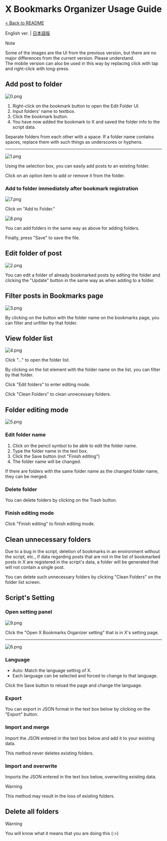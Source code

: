 # X Bookmarks Organizer Usage Guide

[< Back to README](https://github.com/nashikinako/XBookmarksOrganizer/blob/main/README.md)

English ver. | [日本語版](https://github.com/nashikinako/XBookmarksOrganizer/blob/main/usage-ja.md)

> [!NOTE]  
> Some of the images are the UI from the previous version, but there are no major differences from the current version. Please understand.  
> The mobile version can also be used in this way by replacing click with tap and right-click with long-press.

## Add post to folder

![0.png](https://raw.githubusercontent.com/nashikinako/XBookmarksOrganizer/main/usage-imgs/0.png)

1. Right-click on the bookmark button to open the Edit Folder UI.
2. Input folders' name to textbox.
3. Click the bookmark button.
4. You have now added the bookmark to X and saved the folder info to the script data.

Separate folders from each other with a space. If a folder name contains spaces, replace them with such things as underscores or hyphens.

---

![1.png](https://raw.githubusercontent.com/nashikinako/XBookmarksOrganizer/main/usage-imgs/1.png)

Using the selection box, you can easily add posts to an existing folder.

Click on an option item to add or remove it from the folder.

### Add to folder immediately after bookmark registration

![7.png](https://raw.githubusercontent.com/nashikinako/XBookmarksOrganizer/main/usage-imgs/7.png)

Click on "Add to Folder."

![8.png](https://raw.githubusercontent.com/nashikinako/XBookmarksOrganizer/main/usage-imgs/8.png)

You can add folders in the same way as above for adding folders.

Finally, press "Save" to save the file.

## Edit folder of post

![2.png](https://raw.githubusercontent.com/nashikinako/XBookmarksOrganizer/main/usage-imgs/2.png)

You can edit a folder of already bookmarked posts by editing the folder and clicking the "Update" button in the same way as when adding to a folder.

## Filter posts in Bookmarks page

![3.png](https://raw.githubusercontent.com/nashikinako/XBookmarksOrganizer/main/usage-imgs/3.png)

By clicking on the button with the folder name on the bookmarks page, you can filter and unfilter by that folder.

## View folder list

![4.png](https://raw.githubusercontent.com/nashikinako/XBookmarksOrganizer/main/usage-imgs/4.png)

Click "..." to open the folder list.

By clicking on the list element with the folder name on the list, you can filter by that folder.

Click "Edit folders" to enter editing mode.

Click "Clean Folders" to clean unnecessary folders.

## Folder editing mode

![5.png](https://raw.githubusercontent.com/nashikinako/XBookmarksOrganizer/main/usage-imgs/5.png)

### Edit folder name

1. Click on the pencil symbol to be able to edit the folder name.
2. Type the folder name in the text box.
3. Click the Save button (not "Finish editing")
4. The folder name will be changed.

If there are folders with the same folder name as the changed folder name, they can be merged.

### Delete folder

You can delete folders by clicking on the Trash button.

### Finish editing mode

Click "Finish editing" to finish editing mode.

## Clean unnecessary folders

Due to a bug in the script, deletion of bookmarks in an environment without the script, etc., if data regarding posts that are not in the list of bookmarked posts in X are registered in the script's data, a folder will be generated that will not contain a single post.

You can delete such unnecessary folders by clicking "Clean Folders" on the folder list screen.

## Script's Setting

### Open setting panel

![9.png](https://raw.githubusercontent.com/nashikinako/XBookmarksOrganizer/main/usage-imgs/9.png)

Click the "Open X Bookmarks Organizer setting" that is in X's setting page.

---

![6.png](https://raw.githubusercontent.com/nashikinako/XBookmarksOrganizer/main/usage-imgs/6.png)

### Language

- Auto: Match the language setting of X.
- Each language can be selected and forced to change to that language.

Click the Save button to reload the page and change the language.

### Export

You can export in JSON format in the text box below by clicking on the "Export" button.

### Import and merge

Import the JSON entered in the text box below and add it to your existing data.

This method never deletes existing folders.

### Import and overwrite

Imports the JSON entered in the text box below, overwriting existing data.

> [!WARNING]  
> This method may result in the loss of existing folders.

## Delete all folders

> [!WARNING]  
> You will know what it means that you are doing this (:>)
